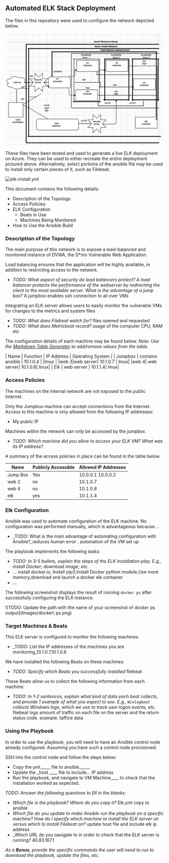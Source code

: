 ## Automated ELK Stack Deployment

The files in this repository were used to configure the network depicted below.

![TODO: Update the path with the name of your diagram](Images/diagram.ng.png)

These files have been tested and used to generate a live ELK deployment on Azure. They can be used to either recreate the entire deployment pictured above. Alternatively, select portions of the ansible file may be used to install only certain pieces of it, such as Filebeat.

![elk-install.yml](elk-install.yml)

This document contains the following details:
- Description of the Topologu
- Access Policies
- ELK Configuration
  - Beats in Use
  - Machines Being Monitored
- How to Use the Ansible Build


### Description of the Topology

The main purpose of this network is to expose a load-balanced and monitored instance of DVWA, the D*mn Vulnerable Web Application.

Load balancing ensures that the application will be highly available, in addition to restricting access to the network.
- _TODO: What aspect of security do load balancers protect? A load balancer protects the performance of the webserver by redirecting the client to the most available server.
 What is the advantage of a jump box?_ A jumpbox enables ssh connection to all over VMs

Integrating an ELK server allows users to easily monitor the vulnerable VMs for changes to the metrics and system files
- _TODO: What does Filebeat watch for?_ files opened and requested
- _TODO: What does Metricbeat record?_ usage of the computer CPU, RAM etc

The configuration details of each machine may be found below.
_Note: Use the [Markdown Table Generator](http://www.tablesgenerator.com/markdown_tables) to add/remove values from the table_.

| Name     | Function | IP Address | Operating System |
|  Jumpbox |  contains ansible     |  10.1.0.4 |               |linux |
|web 3|web server|         10.1.0.7 |        linux|
|web 4| web server|          10.1.0.8|         linux|
| Elk | web server |          10.1.1.4|         linux| 
### Access Policies

The machines on the internal network are not exposed to the public Internet. 

Only the Jumpbox machine can accept connections from the Internet. Access to this machine is only allowed from the following IP addresses:
- My public IP

Machines within the network can only be accessed by the jumpbox.
- _TODO: Which machine did you allow to access your ELK VM? 
What was its IP address?_


A summary of the access policies in place can be found in the table below.

| Name     | Publicly Accessible | Allowed IP Addresses |
|----------|---------------------|----------------------|
| Jump Box | Yes             | 10.0.0.1 10.0.0.2    |
| web 2         |  no                   | 10.1.0.7                     |
|  web 4        |   no                  |   10.1.0.8                   |
 |elk  |            yes                   |  10.1.1.4|
### Elk Configuration

Ansible was used to automate configuration of the ELK machine. No configuration was performed manually, which is advantageous because...
- _TODO: What is the main advantage of automating configuration with Ansible?_reduces human error . automation of the VM set up

The playbook implements the following tasks:
- _TODO: In 3-5 bullets, explain the steps of the ELK installation play. E.g., install Docker; download image; etc._
- ... install docker.io, Install pip3,Install Docker python module,Use more memory,download and launch a docker elk container
- ...

The following screenshot displays the result of running `docker ps` after successfully configuring the ELK instance.

![TODO: Update the path with the name of your screenshot of docker ps output](Images/docker\ ps.png)

### Target Machines & Beats
This ELK server is configured to monitor the following machines:
- _TODO: List the IP addresses of the machines you are monitoring_10.1.0.7,10.1.0.8

We have installed the following Beats on these machines:
- _TODO: Specify which Beats you successfully installed_ filebeat 

These Beats allow us to collect the following information from each machine:
- _TODO: In 1-2 sentences, explain what kind of data each beat collects, and provide 1 example of what you expect to see. E.g., `Winlogbeat` collects Windows logs, which we use to track user logon events, etc._ filebeat logs amount of traffic on each file on the server and the return status code. example. taffice data

### Using the Playbook
In order to use the playbook, you will need to have an Ansible control node already configured. Assuming you have such a control node provisioned: 

SSH into the control node and follow the steps below:
- Copy the yml_____ file to ansible_____.
- Update the _host ____ file to include... IP address
- Run the playbook, and navigate to VM Machine____ to check that the installation worked as expected.

_TODO: Answer the following questions to fill in the blanks:_
- _Which file is the playbook? Where do you copy it?_ Elk.yml copy to ansible
- _Which file do you update to make Ansible run the playbook on a specific machine? How do I specify which machine to install the ELK server on versus which to install Filebeat on?_ update host file  and include elk ip address
- _Which URL do you navigate to in order to check that the ELK server is running? 40.83.167.1

_As a **Bonus**, provide the specific commands the user will need to run to download the playbook, update the files, etc._

